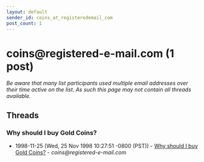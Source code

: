 ```yaml
---
layout: default
sender_id: coins_at_registeredemail_com
post_count: 1
---
```


# coins<span>@</span>registered-e-mail.com (1 post)

_Be aware that many list participants used multiple email addresses over their time active on the list. As such this page may not contain all threads available._

## Threads

### Why should I buy Gold Coins?
+ 1998-11-25 (Wed, 25 Nov 1998 10:27:51 -0800 (PST)) - [Why should I buy Gold Coins?](/archive/1998/11/7caf06afe9fe35061a16f9627c737295af9c9bba207d55d4f7b017331a4f83f9) - _coins@registered-e-mail.com_

